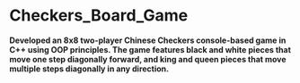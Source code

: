 # Checkers_Board_Game
**Developed an 8x8 two-player Chinese Checkers console-based game in C++ using OOP principles.
The game features black and white pieces that move one step diagonally forward, and king and queen
pieces that move multiple steps diagonally in any direction.**


